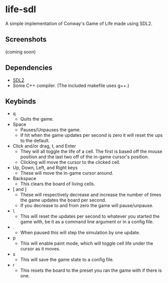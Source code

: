 # life-sdl
A simple implementation of Conway's Game of Life made using SDL2.


## Screenshots
(coming soon)

## Dependencies
- [SDL2](https://www.libsdl.org/download-2.0.php)
- Some C++ compiler. (The included makefile uses g++.)

## Keybinds
* q
    * Quits the game.
* Space
    * Pauses/Unpauses the game.
    * If hit when the game updates per second is zero it will reset the ups to the default.
* Click and/or drag, t, and Enter
    *  They will all toggle the life of a cell. The first is based off the mouse position and the last two off of the in-game cursor's position.
    * Clicking will move the cursor to the clicked cell.
* Up, Down, Left, and Right keys
    * These will move the in-game cursor around.
* Backspace
    * This clears the board of living cells.
* [ and ]
    * These will respectively decrease and increase the number of times the game updates the board per second.
    * If you decrease to and from zero the game will pause/unpause.
* \
    * This will reset the updates per second to whatever you started the game with, be it as a command line argument or in a config file.
* .
    * When paused this will step the simulation by one update.
* p
    * This will enable paint mode, which will toggle cell life under the cursor as it moves.
* s
    * This will save the game state to a config file.
* r
    * This resets the board to the preset you ran the game with if there is one.